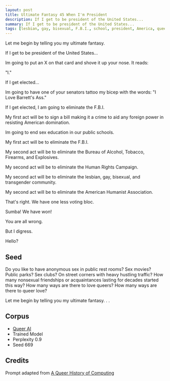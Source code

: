 ```yaml
---
layout: post
title: Ultimate Fantasy 45 When I'm President
description: If I get to be president of the United States...
summary: If I get to be president of the United States...
tags: [lesbian, gay, bisexual, F.B.I., school, president, America, queer, GPT-2, RunwayML]
---
```


Let me begin by telling you my ultimate fantasy.

If I get to be president of the United States...

Im going to put an X on that card and shove it up your nose. It reads:

"I."

If I get elected...

Im going to have one of your senators tattoo my bicep with the words: "I Love Barrett's Ass."

If I get elected, I am going to eliminate the F.B.I.

My first act will be to sign a bill making it a crime to aid any foreign power in resisting American domination.

Im going to end sex education in our public schools.

My first act will be to eliminate the F.B.I.

My second act will be to eliminate the Bureau of Alcohol, Tobacco, Firearms, and Explosives.

My second act will be to eliminate the Human Rights Campaign.

My second act will be to eliminate the lesbian, gay, bisexual, and transgender community.

My second act will be to eliminate the American Humanist Association.

That's right. We have one less voting bloc.

Sumba! We have won!

You are all wrong.

But I digress.

Hello?


## Seed

Do you like to have anonymous sex in public rest rooms? Sex movies? Public parks? Sex clubs? On street corners with heavy hustling traffic? How many nonsexual friendships or acquaintances lasting for decades started this way? How many ways are there to love queers? How many ways are there to queer love?

Let me begin by telling you my ultimate fantasy. . .

## Corpus

- [Queer AI](/queerai)
- Trained Model
- Perplexity 0.9
- Seed 669

## Credits

Prompt adapted from [A Queer History of Computing](https://rhizome.org/editorial/2013/feb/19/queer-computing-1/)
